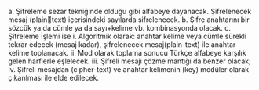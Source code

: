 a. Şifreleme sezar tekniğinde olduğu gibi alfabeye dayanacak. Şifrelenecek mesaj (plaintext) içerisindeki sayılarda şifrelenecek.
b. Şifre anahtarını bir sözcük ya da cümle ya da sayı+kelime vb. kombinasyonda olacak.
c. Şifreleme İşlemi ise
  i. Algoritmik olarak: anahtar kelime veya cümle sürekli tekrar edecek (mesaj 
kadar), şifrelenecek mesaj(plain-text) ile anahtar kelime toplanacak. 
  ii. Mod olarak toplama sonucu Türkçe alfabeye karşılık gelen harflerle
eşlelecek. 
  iii. Şifreli mesajı çözme mantığı da benzer olacak;
  iv. Şifreli mesajdan (cipher-text) ve anahtar kelimenin (key) modüler olarak
çıkarılması ile elde edilecek.
